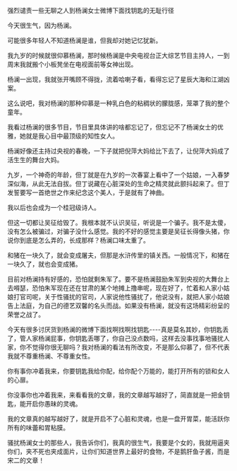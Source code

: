 强烈谴责一些无聊之人到杨澜女士微博下面找钥匙的无耻行径


今天很生气，因为杨澜。

可能很多年轻人不知道杨澜是谁，但我却对她记忆犹新。

我九岁的时候就很仰慕杨澜，那时候杨澜是中央电视台正大综艺节目主持人，一到周末我就搬个小板凳坐在电视面前等女神出现。

杨澜一出现，我就张开嘴顾不得拢，流着哈喇子看，看得忘记了星辰大海和江湖凶案。

这么说吧，我对杨澜的那种仰慕是一种乳白色的粘稠状的朦胧感，笼罩了我的整个童年。

我看过杨澜的很多节目，节目里具体讲的啥都忘记了，但忘记不了杨澜女士的优雅，她就是我心目中最顶级的知性女人。<br>

杨澜好像还主持过央视的春晚，一下子就把倪萍大妈给比下去了，让倪萍大妈成了活生生的舞台大妈。<br>

九岁，一个神奇的年龄，但丁就是在九岁的一次春宴上看中了一个姑娘，一入春梦深似海，从此无法自拔。但丁说藏在心脏深处的生命之精灵就此颤抖起来了。但丁发誓要写一首绝世之作来纪念这个美人，于是就有了神曲。<br>

我以后也会成为一个桂冠级诗人。

但这一切都让吴征给毁了。我根本就不认识吴征，听说是一个骗子。我不是太傻，没有怎么被骗过，对骗子没什么感觉。我的不好的感觉主要是吴征长得像头猪，你说你到底是怎么弄的，长成那样？杨澜口味太重了。

和猪在一块久了，就会变成屠夫，但那是水浒传里的镇关西。一般情况下，和猪在一块久了，就也会变成猪。

目前对杨澜持有好感的，恐怕就剩朱军了。要不是杨澜鼓励朱军到央视的大舞台上去嘚瑟，恐怕朱军现在还在甘肃的某个地摊上撸串呢，现在好了，忙着和人家小姑娘打官司呢，关于性骚扰的官司，人家说他性骚扰了，他说没有，就把人家小姑娘告上法庭，为自己的德艺双馨的名头而战。如果没有杨澜，就没有这场精彩纷呈的荣誉之战了。


今天有很多讨厌货到杨澜的微博下面找啊找啊找钥匙----真是莫名其妙，你钥匙丢了，管人家杨澜屁事，你钥匙丢哪了，你自己没点数吗，这样去没事找事地骚扰人家，你不觉得你很无聊吗？我对杨澜的看法有所改变，不是那么仰慕了，但不代表我就不尊重杨澜、不尊重女性。


你有事你冲着我来，你要钥匙我给你配，给你配个万能的，能打开所有的锁和女人的心扉。

你没事你也冲着我来，来看看我的文章，我的文章越写越好了，简直就是一把金钥匙，能开启你愚昧的灵魂。

我的文章真的越写越好了，就是开启不了心脏和灵魂，也是一盘开胃菜，能活跃你所有的味蕾和胃粘膜。

骚扰杨澜女士的那些人，我告诉你们，我真的很生气，我要是个女的，我就用逼夹你们，夹不死也夹成面片，让你们知道世界上最好的食物，不是鹅肝鱼子酱，而是宋二的文章！

